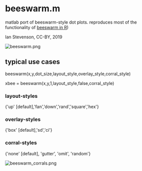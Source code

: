 # beeswarm.m
matlab port of beeswarm-style dot plots. reproduces most of the functionality of [beeswarm in R](http://www.cbs.dtu.dk/~eklund/beeswarm/))

Ian Stevenson, CC-BY, 2019

![beeswarm.png](https://raw.githubusercontent.com/ihstevenson/beeswarm/master/beeswarm.png)

## typical use cases

beeswarm(x,y,dot_size,layout_style,overlay_style,corral_style)

xbee = beeswarm(x,y,1,layout_style,false,corral_style)

### layout-styles

{'up' [default],'fan','down','rand','square','hex'}

### overlay-styles

{'box' [default],'sd','ci'}

### corral-styles

{'none' [default], 'gutter', 'omit', 'random'}

![beeswarm_corrals.png](https://raw.githubusercontent.com/ihstevenson/beeswarm/master/beeswarm_corrals.png)